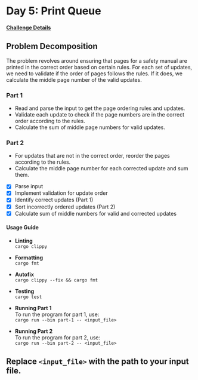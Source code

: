 # Day 5: Print Queue

[**Challenge Details**](docs/challenge.md)

## Problem Decomposition

The problem revolves around ensuring that pages for a safety manual are printed in the correct order based on certain rules. For each set of updates, we need to validate if the order of pages follows the rules. If it does, we calculate the middle page number of the valid updates.

### Part 1
- Read and parse the input to get the page ordering rules and updates.
- Validate each update to check if the page numbers are in the correct order according to the rules.
- Calculate the sum of middle page numbers for valid updates.

### Part 2
- For updates that are not in the correct order, reorder the pages according to the rules.
- Calculate the middle page number for each corrected update and sum them.

- [x] Parse input
- [x] Implement validation for update order
- [x] Identify correct updates (Part 1)
- [x] Sort incorrectly ordered updates (Part 2)
- [x] Calculate sum of middle numbers for valid and corrected updates

#### Usage Guide

- **Linting**  
  `cargo clippy`

- **Formatting**  
  `cargo fmt`

- **Autofix**  
  `cargo clippy --fix && cargo fmt`

- **Testing**  
  `cargo test`

- **Running Part 1**  
  To run the program for part 1, use:  
  `cargo run --bin part-1 -- <input_file>`

- **Running Part 2**  
  To run the program for part 2, use:  
  `cargo run --bin part-2 -- <input_file>`

Replace `<input_file>` with the path to your input file.
---
